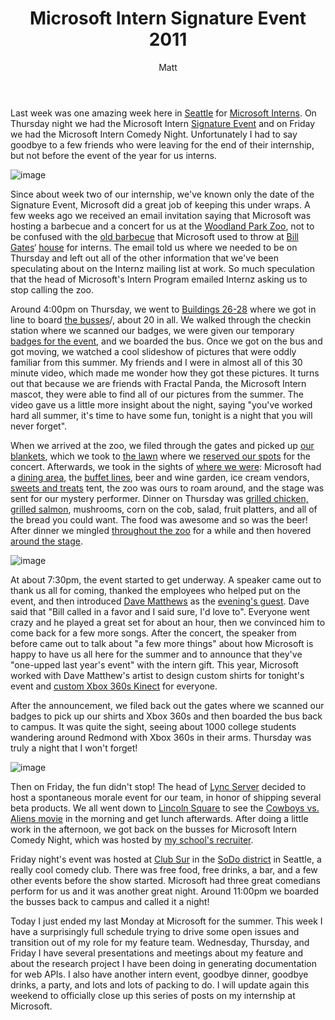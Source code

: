 ﻿---
title: Microsoft Intern Signature Event 2011
author: Matt
layout: post
permalink: /2011/08/microsoft-intern-signature-event-2011/
categories:
  - Life
tags:
  - microsoft
  - summer
---

Last week was one amazing week here in [Seattle](http://www.seattle.gov/visiting/) for [Microsoft Interns](http://careers.microsoft.com/careers/en/us/collegeinternships.aspx). On Thursday night we had the Microsoft Intern [Signature Event](http://jobsblog.com/blog/microsoftinterncelebration2011/) and on Friday we had the Microsoft Intern Comedy Night. Unfortunately I had to say goodbye to a few friends who were leaving for the end of their internship, but not before the event of the year for us interns.

![image](http://mbmccormick.github.com/images/2012/05/5986465935_07543698bf_m_d.jpg "Image 1")

Since about week two of our internship, we've known only the date of the Signature Event, Microsoft did a great job of keeping this under wraps. A few weeks ago we received an email invitation saying that Microsoft was hosting a barbecue and a concert for us at the [Woodland Park Zoo](http://www.zoo.org/), not to be confused with the [old barbecue](http://www.eweek.com/c/a/IT-Management/Microsoft-Summer-Interns-Party-at-Bills/) that Microsoft used to throw at [Bill Gates](http://www.microsoft.com/presspass/exec/billg/)‘ [house](http://en.wikipedia.org/wiki/Bill_Gates'_house) for interns. The email told us where we needed to be on Thursday and left out all of the other information that we've been speculating about on the Internz mailing list at work. So much speculation that the head of Microsoft's Intern Program emailed Internz asking us to stop calling the zoo.

Around 4:00pm on Thursday, we went to [Buildings 26-28](https://foursquare.com/venue/122809) where we got in line to board [the busses](http://www.flickr.com/photos/mbmccormick/5987024190/in/set-72157627184124957)/, about 20 in all. We walked through the checkin station where we scanned our badges, we were given our temporary [badges for the event](http://www.flickr.com/photos/mbmccormick/5986465935/in/set-72157627184124957/), and we boarded the bus. Once we got on the bus and got moving, we watched a cool slideshow of pictures that were oddly familiar from this summer. My friends and I were in almost all of this 30 minute video, which made me wonder how they got these pictures. It turns out that because we are friends with Fractal Panda, the Microsoft Intern mascot, they were able to find all of our pictures from the summer. The video gave us a little more insight about the night, saying "you've worked hard all summer, it's time to have some fun, tonight is a night that you will never forget".

When we arrived at the zoo, we filed through the gates and picked up [our blankets](http://www.flickr.com/photos/mbmccormick/5986470303/in/set-72157627184124957/), which we took to [the lawn](http://www.flickr.com/photos/mbmccormick/5986470303/in/set-72157627184124957/) where we [reserved our spots](http://www.flickr.com/photos/mbmccormick/5986470303/in/set-72157627184124957/) for the concert. Afterwards, we took in the sights of [where we were](http://www.flickr.com/photos/mbmccormick/5986470303/in/set-72157627184124957/): Microsoft had a [dining area](http://www.flickr.com/photos/mbmccormick/5986470303/in/set-72157627184124957/), the [buffet lines](http://www.flickr.com/photos/mbmccormick/5986470303/in/set-72157627184124957/), beer and wine garden, ice cream vendors, [sweets and treats](http://www.flickr.com/photos/mbmccormick/5986470303/in/set-72157627184124957/) tent, the zoo was ours to roam around, and the stage was sent for our mystery performer. Dinner on Thursday was [grilled chicken, grilled salmon](http://www.flickr.com/photos/mbmccormick/5986470303/in/set-72157627184124957/), mushrooms, corn on the cob, salad, fruit platters, and all of the bread you could want. The food was awesome and so was the beer! After dinner we mingled [throughout the zoo](http://www.flickr.com/photos/mbmccormick/5986470303/in/set-72157627184124957/) for a while and then hovered [around the stage](http://www.flickr.com/photos/mbmccormick/5986470303/in/set-72157627184124957/).

![image](http://mbmccormick.github.com/images/2012/05/5987029290_b108a290c5_m_d.jpg "Image 2")

At about 7:30pm, the event started to get underway. A speaker came out to thank us all for coming, thanked the employees who helped put on the event, and then introduced [Dave Matthews](http://www.davematthewsband.com/) as the [evening's guest](http://www.flickr.com/photos/mbmccormick/5987029034/in/set-72157627184124957/). Dave said that "Bill called in a favor and I said sure, I'd love to". Everyone went crazy and he played a great set for about an hour, then we convinced him to come back for a few more songs. After the concert, the speaker from before came out to talk about "a few more things" about how Microsoft is happy to have us all here for the summer and to announce that they've "one-upped last year's event" with the intern gift. This year, Microsoft worked with Dave Matthew's artist to design custom shirts for tonight's event and [custom Xbox 360s Kinect](http://www.flickr.com/photos/mbmccormick/5987029034/in/set-72157627184124957/) for everyone.

After the announcement, we filed back out the gates where we scanned our badges to pick up our shirts and Xbox 360s and then boarded the bus back to campus. It was quite the sight, seeing about 1000 college students wandering around Redmond with Xbox 360s in their arms. Thursday was truly a night that I won't forget!

![image](http://mbmccormick.github.com/images/2012/05/5986471043_e0165449e7_m_d.jpg "Image 3")

Then on Friday, the fun didn't stop! The head of [Lync Server](http://lync.microsoft.com/en-us/Pages/default.aspx) decided to host a spontaneous morale event for our team, in honor of shipping several beta products. We all went down to [Lincoln Square](http://www.bellevuesquare.com/) to see the [Cowboys vs. Aliens movie](http://www.cowboysandaliensmovie.com/) in the morning and get lunch afterwards. After doing a little work in the afternoon, we got back on the busses for Microsoft Intern Comedy Night, which was hosted by [my school's recruiter](http://careers.microsoft.com/careers/en/us/RecruiterRondell.aspx).

Friday night's event was hosted at [Club Sur](http://www.seattleclubsur.com/) in the [SoDo district](http://en.wikipedia.org/wiki/SoDo,_Seattle) in Seattle, a really cool comedy club. There was free food, free drinks, a bar, and a few other events before the show started. Microsoft had three great comedians perform for us and it was another great night. Around 11:00pm we boarded the busses back to campus and called it a night!

Today I just ended my last Monday at Microsoft for the summer. This week I have a surprisingly full schedule trying to drive some open issues and transition out of my role for my feature team. Wednesday, Thursday, and Friday I have several presentations and meetings about my feature and about the research project I have been doing in generating documentation for web APIs. I also have another intern event, goodbye dinner, goodbye drinks, a party, and lots and lots of packing to do. I will update again this weekend to officially close up this series of posts on my internship at Microsoft.